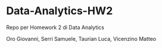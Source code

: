 # Data-Analytics-HW2
Repo per Homework 2 di Data Analytics

Oro Giovanni,
Serri Samuele,
Taurian Luca,
Vicenzino Matteo

